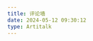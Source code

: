 ```yaml
---
title: 评论墙
date: 2024-05-12 09:30:12
type: Artitalk 
---
```

<script type="text/javascript" src="https://unpkg.com/artitalk"></script>
<div id="artitalk_main"></div>
<script>
new Artitalk({
    appId: 'S7UqPrUaopC1azLVxojZVzGG-gzGzoHsz', // Your LeanCloud appId
    appKey: 'oOo7hG23Re6RgNzU7uDqST1R' ,// Your LeanCloud appKey
    serverURL: 'https://s7uqprua.lc-cn-n1-shared.com',
})
</script>